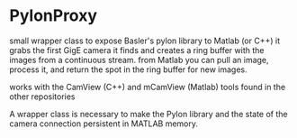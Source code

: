 # PylonProxy
small wrapper class to expose Basler's pylon library to Matlab (or C++)
it grabs the first GigE camera it finds and creates a ring buffer with the images from a continuous stream.
from Matlab you can pull an image, process it, and return the spot in the ring buffer for new images.

works with the CamView (C++) and mCamView (Matlab) tools found in the other repositories

A wrapper class is necessary to make the
Pylon library and the state of the camera connection persistent in MATLAB memory.
